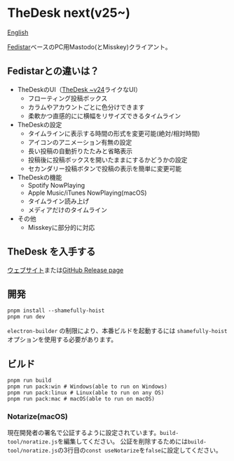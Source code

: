 # TheDesk next(v25~)

[English](https://github.com/cutls/thedesk-next)

[Fedistar](https://github.com/h3poteto/fedistar)ベースのPC用Mastodo(とMisskey)クライアント。

## Fedistarとの違いは？

* TheDeskのUI（[TheDesk ~v24](https://github.com/cutls/TheDesk)ライクなUI）
  * フローティング投稿ボックス
  * カラムやアカウントごとに色分けできます
  * 柔軟かつ直感的にに横幅をリサイズできるタイムライン
* TheDeskの設定
  * タイムラインに表示する時間の形式を変更可能(絶対/相対時間)
  * アイコンのアニメーション有無の設定
  * 長い投稿の自動折りたたみと省略表示
  * 投稿後に投稿ボックスを開いたままにするかどうかの設定
  * セカンダリー投稿ボタンで投稿の表示を簡単に変更可能
* TheDeskの機能
  * Spotify NowPlaying
  * Apple Music/iTunes NowPlaying(macOS)
  * タイムライン読み上げ
  * メディアだけのタイムライン
* その他
  * Misskeyに部分的に対応


## TheDesk を入手する

[ウェブサイト](https://thedesk.top)または[GitHub Release page](https://github.com/cutls/thedesk-next/releases)

## 開発

```
pnpm install --shamefully-hoist
pnpm run dev
```

`electron-builder` の制限により、本番ビルドを起動するには `shamefully-hoist` オプションを使用する必要があります。

## ビルド

```
pnpm run build
pnpm run pack:win # Windows(able to run on Windows)
pnpm run pack:linux # Linux(able to run on any OS)
pnpm run pack:mac # macOS(able to run on macOS)

```

### Notarize(macOS)

現在開発者の署名で公証するように設定されています。`build-tool/noratize.js`を編集してください。
公証を削除するためには`build-tool/noratize.js`の3行目の`const useNotarize`を`false`に設定してください。
